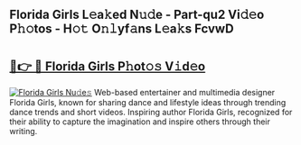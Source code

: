 ## Florida Girls L𝚎a𝚔ed N𝚞𝚍e - Part-qu2 Vi𝚍𝚎o P𝚑𝚘tos - H𝚘𝚝 O𝚗𝚕yf𝚊ns L𝚎a𝚔s FcvwD

# <h2><a href="http://kf2oi0y.oniu.top/?m=Florida+Girls">🔗👉 🔴 Florida Girls P𝚑ot𝚘𝚜 V𝚒d𝚎o</a></h2>

[![Florida Girls Nu𝚍e𝚜](https://i.imgur.com/0qMVB7G.gif)](http://kf2oi0y.oniu.top/?m=Florida+Girls)
Web-based entertainer and multimedia designer Florida Girls, known for sharing dance and lifestyle ideas through trending dance trends and short videos. Inspiring author Florida Girls, recognized for their ability to capture the imagination and inspire others through their writing.  
